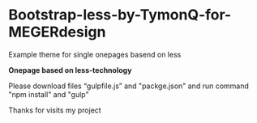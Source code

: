 # Bootstrap-less-by-TymonQ-for-MEGERdesign
Example theme for single onepages basend on less 

<b>Onepage based on less-technology</b>

Please download files <q>gulpfile.js</q> and "packge.json" and run command "npm install" and "gulp"

Thanks for visits my project
